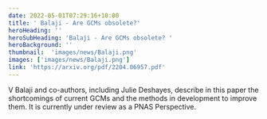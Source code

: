 ```yaml
---
date: 2022-05-01T07:29:16+10:00
title: ' Balaji - Are GCMs obsolete?'
heroHeading: ''
heroSubHeading: 'Balaji - Are GCMs obsolete? '
heroBackground: ''
thumbnail:  'images/news/Balaji.png'
images: ['images/news/Balaji.png']
link: 'https://arxiv.org/pdf/2204.06957.pdf'
---
```


V Balaji and co-authors, including Julie Deshayes, describe in this paper the shortcomings of current GCMs and the methods in development to improve them. It is currently under review as a PNAS Perspective.
